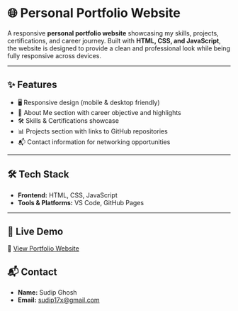 # 🌐 Personal Portfolio Website

A responsive **personal portfolio website** showcasing my skills, projects, certifications, and career journey. Built with **HTML, CSS, and JavaScript**, the website is designed to provide a clean and professional look while being fully responsive across devices.

---

## ✨ Features

* 🖥️ Responsive design (mobile & desktop friendly)
* 📌 About Me section with career objective and highlights
* 🛠️ Skills & Certifications showcase
* 📊 Projects section with links to GitHub repositories
* 📬 Contact information for networking opportunities

---

## 🛠️ Tech Stack

* **Frontend:** HTML, CSS, JavaScript
* **Tools & Platforms:** VS Code, GitHub Pages

---

## 🚀 Live Demo

🔗 [View Portfolio Website](https://sudip17x.github.io/portfolio-website/)

## 📬 Contact

* **Name:** Sudip Ghosh
* **Email:** [sudip17x@gmail.com](mailto:sudip17x@gmail.com)


